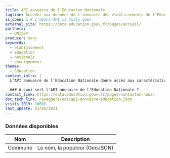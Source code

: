 ```yaml
---
title: API annuaire de l’Education Nationale
tagline: Accédez aux données de l’annuaire des établissements de l'Education Nationale
is_open: 1 # 1 means API is fully open
external_site: https://data.education.gouv.fr/pages/accueil/
partners:
  - ONISEP
producer: menj
keywords:
  - etablissement
  - education
  - nationale
  - enseignement
themes:
  - Education
content_intro: |
  L’API annuaire de l’Education Nationale donne accès aux caractéristiques des établissements de l'Éducation nationale : Enseignement, Information et d'Orientation, Établissements administratifs.

  ### A quoi sert l'API annuaire de l’Education Nationale ?
contact_link: https://data.education.gouv.fr/pages/contactez-nous/
doc_tech_link: /swaggers/ods/api-annuaire-education.json
visits_2019: 10602
last_update: 01/06/2021
---
```


### Données disponibles

| Nom     | Description                   |
| ------- | ----------------------------- |
| Commune | Le nom, la populour (GeoJSON) |
